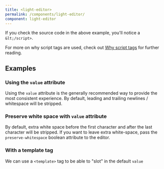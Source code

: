 ```yaml
---
title: <light-editor>
permalink: /components/light-editor/
component: light-editor
---
```


<!-- Register it with the lazy loader -->

<light-editor style="display: none;"></light-editor>
<light-code style="display: none;"></light-code>

<light-preview preview-mode="shadow-dom" >
  <script type="text/plain" slot="code">
    <form>
      <light-editor label="A small editor">
        <!-- We use a `<script type="text/plain">` because there's a lot of caveats to using `<template>` -->
        <script type="text/plain">
          <!DOCTYPE html>
          <html lang='en'>
            <head>
              <meta charset='UTF-8'>
              <title>Hello World</title>

              <style>
                h1 { font-size: 1.8rem; }
              </style>
            </head>
            <body>
              <main>
                <h1>Hello World</h1>
                Sup
                <script>
                  const greeting = 'Hello World'
                  console.log(greeting)
                &lt;/script>
              </main>
            </body>
          </html>
        &lt;/script>
      </light-editor>
    </form>

  </script>
</light-preview>

If you check the source code in the above example, you'll notice a `&lt;/script>`.

For more on why script tags are used, check out [Why script tags](/references/why-script-tags/)
for further reading.

## Examples

### Using the `value` attribute

Using the `value` attribute is the generally recommended way to provide the most consistent experience. By default,
leading and trailing newlines / whitespace will be stripped.

<light-preview preview-mode="shadow-dom">
  <script type="text/plain" slot='code'>
    <light-editor
      value="
      <!DOCTYPE html>
      <html lang='en'>
        <head>
          <meta charset='UTF-8'>
          <title>Hello World</title>
        </head>
        <body>
          <main>
            <h1>Hello World</h1>
            Sup
            <script>
              const greeting = 'Hello World'
              console.log(greeting)
            &lt;/script>
          </main>
        </body>
      </html>"
    >
    </light-editor>
  </script>
</light-preview>

### Preserve white space with `value` attribute

By default, extra white space before the first character and after the last character will be stripped.
If you want to leave extra white-space, pass the `preserve-whitespace` boolean attribute to the editor.

<light-preview preview-mode="shadow-dom">
  <template slot='code'>
    <light-editor preserve-whitespace="" value="
      <!DOCTYPE html>
      <html lang='en'>
        <head>
          <meta charset='UTF-8'>
          <title>Hello World</title>
        </head>
        <body>
          <main>
            <h1>Hello World</h1>
            Sup
            &lt;script&gt;
              const greeting = 'Hello World!'
              console.log(greeting)
            &lt;/script&gt;
          </main>
        </body>
      </html>
      "
    >
    </light-editor>
  </template>
</light-preview>

### With a template tag

We can use a `<template>` tag to be able to "slot" in the default `value`

<light-preview preview-mode="shadow-dom">
  <template slot="code">
    <light-editor>
      <template>
        <div>
          <div>Hello World</div>
          <div>What's up dude</div>
        </div>

        <template>
          A template in a template?!!?!?
        </template>

        This is madness!!
      </template>
    </light-editor>

  </template>
</light-preview>

### Changing the highlight language to CSS

By default, the highlighter from Highlight.js only supports HTML / CSS / JS.
This is intentional to keep the bundle size low. Supported languages are `html`, `css`, and `js`.

<light-preview preview-mode="shadow-dom">
  <template slot="code">
    <light-editor language="css">
      <template>
        html, body {
          min-height: 100%;
          height: 100%;
          padding: 0;
          margin: 0;
        }

        light-pen {
          height: 100%;
        }
      </template>
    </light-editor>

  </template>
</light-preview>

### Using a `script` tag

```html
<light-editor>
  <!-- Important to use `type="text/plain"` -->
  <script type="text/plain">
    <script>&lt;/script>
  </script>
</light-editor>
```

### Disabled Editor

To disable the editor, provide a `disabled` attribute.

<light-preview preview-mode="shadow-dom">
  <script type="text/html" slot="code">
    <light-editor disabled value="You can't edit me!"></light-editor>
  </script>
</light-preview>

### Editor with a placeholder

To provide a placeholder, use the `placeholder` attribute. Note, this does not support a `<slot>`
because it's using the native `<textarea>` placeholder attribute.

<light-preview preview-mode="shadow-dom">
  <template slot="code">
    <light-editor placeholder="Write something awesome"></light-editor>
  </template>
</light-preview>

### Editor with validations

Validations are handled using "Form Associated Custom Elements".

`<light-editor>` supports `minlength`, `maxlength`, and `required` just like the
native `<textarea>` element.

<strong>minlength, maxlength, required validations</strong>

<light-preview preview-mode="shadow-dom" script-scope="shadow-dom">
  <script type="text/plain" slot="code">
    <form>
      <label>
        minlength: 5, maxlength: 6, required.
        <br>
        <light-editor required minlength="5" maxlength="6"></light-editor>
      </label>
      <button>Trigger Validations</button>
    </form>
    <!-- Prevent form submissions -->
    <script>
      document.addEventListener("submit", (e) => e.preventDefault())
    &lt;/script>
  </script>
</light-preview>

### Removing line numbers

Removing line numbers can be done with the boolean attribute `disable-line-numbers`

<light-preview preview-mode="shadow-dom">
  <script type="text/plain" slot="code">
    <light-editor disable-line-numbers>
      <!-- We use a `<script type="text/plain">` because there's a lot of caveats to using `<template>` -->
      <script type="text/plain">
        <!DOCTYPE html>
        <html lang='en'>
          <head>
            <meta charset='UTF-8'>
            <title>Hello World</title>

            <style>
              h1 { font-size: 1.8rem; }
            </style>
          </head>
          <body>
            <main>
              <h1>Hello World</h1>
              Sup
              <script>
                const greeting = 'Hello World'
                console.log(greeting)
              &lt;/script>
            </main>
          </body>
        </html>
      &lt;/script>
    </light-editor>

  </script>
</light-preview>

### Whitespace wrapping

By default `<light-preview>` will "soft wrap" lines for you. Meaning, code will wrap and not overflow
the container. If this is undesirable, you can pass `wrap="hard"` and lines will not wrap.

Here's a preview of soft wrapping vs hard wrapping.

<light-preview preview-mode="shadow-dom" unescape-behavior="none">
  <template slot="code">
    <div style="display: grid; gap: 30px; grid-template-columns: repeat(auto-fit, minmax(200px, 1fr));">
      <section>
        <h2>With "soft" wrapping</h2>
        <light-editor>
          <script type="text/plain">
            <html>
              <head></head>
              <body>
                HHello World Hello World Hello WorldHello World Hello World Hello WorldHello World Hello World Hello WorldHello World Hello World Hello WorldHello World Hello World Hello WorldHello World Hello World Hello WorldHello World Hello World Hello WorldHello World Hello World Hello WorldHello World Hello World Hello WorldHello World Hello World Hello WorldHello World Hello World Hello WorldHello World Hello World Hello WorldHello World Hello World Hello WorldHello World Hello World Hello Worldello World Hello World Hello World
                <script>
                  const greeting = "Hello World"
                  console.log(greeting)
                &lt;/script>
              </body>
            </html>
          </script>
        </light-editor>
      </section>
      <section>
        <h2>With "hard" wrapping</h2>
        <light-editor wrap="hard" highlight-lines="{4}">
          <script type="text/plain">
            <html>
              <head></head>
              <body>
                HHello World Hello World Hello WorldHello World Hello World Hello WorldHello World Hello World Hello WorldHello World Hello World Hello WorldHello World Hello World Hello WorldHello World Hello World Hello WorldHello World Hello World Hello WorldHello World Hello World Hello WorldHello World Hello World Hello WorldHello World Hello World Hello WorldHello World Hello World Hello WorldHello World Hello World Hello WorldHello World Hello World Hello WorldHello World Hello World Hello Worldello World Hello World Hello World
                <script>
                  const greeting = "Hello World"
                  console.log(greeting)
                &lt;/script>
              </body>
            </html>
          </script>
        </light-editor>
      </section>
    </div>
  </template>
</light-preview>

## Additional Notes

### Caveats to the initial editor value

Declarative slots are hard. The most "consistent" way to provide a default value for the editor
is to use `value` attribute. Like so:

```html
<light-editor value="<html></html>"></light-editor>
```

### Problems with declarative slotting

If you really _want_ declarative slotting, it's best to use a `<textarea>` in the default slot.
The editor is really a `<textarea>` at it's core, so its recommended to use the `<textarea>` element to slot in elements.
It has 1 drawback which is around not being able to slot in a `<textarea>` directly.
And showing `&lt;` and `&gt;` literals is challenging. `&amp;lt;html&amp;gt;` is equivalent to `&gt;html&lt;>`
This limitation only exists for slotting.

Using a `<textarea>` element for the default slot requires the following markup to nest a
`<textarea>` string literal inside of it:

```html
<light-editor>
  <textarea>
    &lt;textarea&gt;&lt;/textarea&gt;
  </textarea>
</light-editor>
```

### Other slottable tags

`<template>` formats the HTML and strips improper HTML. It's also not suitable for non-HTML strings. You can do it, but you've been warned.
`<xmp>` is deprecated and also has some issues around if you do something like: `<!DOCTYPE html >`
`<!-- -->` isn't supported like with Prism's auto escape plugin could be used, but runs into issues if you want comments nested in comments.
